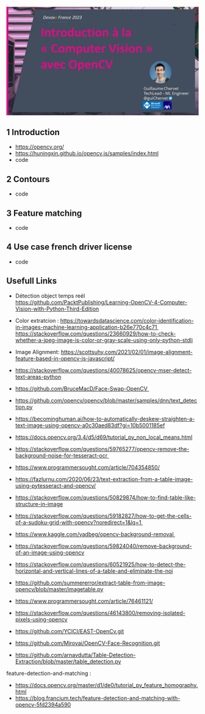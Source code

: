 
![](main.jpg)

## 1 Introduction

- https://opencv.org/
- https://huningxin.github.io/opencv.js/samples/index.html
- code

## 2 Contours

- code

## 3 Feature matching

- code

## 4 Use case french driver license

- code

## Usefull Links

- Détection object temps reél
https://github.com/PacktPublishing/Learning-OpenCV-4-Computer-Vision-with-Python-Third-Edition
- Color extratcion : https://towardsdatascience.com/color-identification-in-images-machine-learning-application-b26e770c4c71 
https://stackoverflow.com/questions/23660929/how-to-check-whether-a-jpeg-image-is-color-or-gray-scale-using-only-python-stdli
- Image Alignment:
https://scottsuhy.com/2021/02/01/image-alignment-feature-based-in-opencv-js-javascript/

- https://stackoverflow.com/questions/40078625/opencv-mser-detect-text-areas-python
- https://github.com/BruceMacD/Face-Swap-OpenCV 
- https://github.com/opencv/opencv/blob/master/samples/dnn/text_detection.py
- https://becominghuman.ai/how-to-automatically-deskew-straighten-a-text-image-using-opencv-a0c30aed83df?gi=10b5001185ef
- https://docs.opencv.org/3.4/d5/d69/tutorial_py_non_local_means.html
- https://stackoverflow.com/questions/59765277/opencv-remove-the-background-noise-for-tesseract-ocr 
- https://www.programmersought.com/article/704354850/

- https://fazlurnu.com/2020/06/23/text-extraction-from-a-table-image-using-pytesseract-and-opencv/
- https://stackoverflow.com/questions/50829874/how-to-find-table-like-structure-in-image
- https://stackoverflow.com/questions/59182827/how-to-get-the-cells-of-a-sudoku-grid-with-opencv?noredirect=1&lq=1 
- https://www.kaggle.com/vadbeg/opencv-background-removal 
- https://stackoverflow.com/questions/59824040/remove-background-of-an-image-using-opencv
- https://stackoverflow.com/questions/60521925/how-to-detect-the-horizontal-and-vertical-lines-of-a-table-and-eliminate-the-noi
- https://github.com/summererror/extract-table-from-image-opencv/blob/master/imagetable.py

- https://www.programmersought.com/article/76461121/
- https://stackoverflow.com/questions/46143800/removing-isolated-pixels-using-opencv
- https://github.com/YCICI/EAST-OpenCv.git
- https://github.com/Mjrovai/OpenCV-Face-Recognition.git
- https://github.com/arnavdutta/Table-Detection-Extraction/blob/master/table_detection.py

feature-detection-and-matching :
- https://docs.opencv.org/master/d1/de0/tutorial_py_feature_homography.html
- https://blog.francium.tech/feature-detection-and-matching-with-opencv-5fd2394a590

